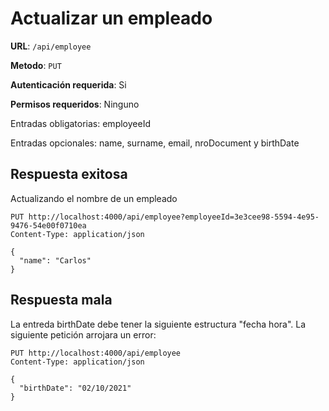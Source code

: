 # Actualizar un empleado

**URL**: `/api/employee`

**Metodo**: `PUT`

**Autenticación requerida**: Si

**Permisos requeridos**: Ninguno

Entradas obligatorias: employeeId

Entradas opcionales: name, surname, email, nroDocument y birthDate

## Respuesta exitosa

Actualizando el nombre de un empleado

```http
PUT http://localhost:4000/api/employee?employeeId=3e3cee98-5594-4e95-9476-54e00f0710ea
Content-Type: application/json

{
  "name": "Carlos"
}
```

## Respuesta mala

La entreda birthDate debe tener la siguiente estructura "fecha hora". La siguiente petición arrojara un error:

```http
PUT http://localhost:4000/api/employee
Content-Type: application/json

{
  "birthDate": "02/10/2021"
}
```
